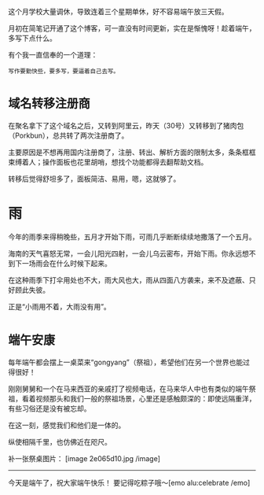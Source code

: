 这个月学校大量调休，导致连着三个星期单休，好不容易端午放三天假。

月初在简笔记开通了这个博客，可一直没有时间更新，实在是惭愧呀！趁着端午，多写下点什么。

有个我一直信奉的一个道理：

```
写作要勤快些，要多写，要逼着自己去写。
```

# `域名转移注册商`
在聚名拿下了这个域名之后，又转到阿里云，昨天（30号）又转移到了猪肉包（Porkbun），总共转了两次注册商了。

主要原因是不想再用国内注册商了，注册、转出、解析方面的限制太多，条条框框束缚着人；操作面板也花里胡哨，想找个功能都得去翻帮助文档。

转移后觉得舒坦多了，面板简洁、易用，嗯，这就够了。

# 雨
今年的雨季来得稍晚些，五月才开始下雨，可雨几乎断断续续地撒落了一个五月。

海南的天气喜怒无常，一会儿阳光四射，一会儿乌云密布，开始下雨。你永远想不到下一场雨会在什么时候下起来。

在这种雨季下打伞用处也不大，雨大风也大，雨从四面八方袭来，来不及遮蔽、只好顾此失彼。

正是“小雨用不着，大雨没有用”。

# `端午安康`
每年端午都会摆上一桌菜来“gongyang”（祭祖），希望他们在另一个世界也能过得很好！

刚刚舅舅和一个在马来西亚的亲戚打了视频电话，在马来华人中也有类似的端午祭祖，看着视频那头和我们一般的祭祖场景，心里还是感触颇深的：即使远隔重洋，有些习俗还是没有被忘却。

在这一刻，感觉我们和他们是一体的。

纵使相隔千里，也仿佛近在咫尺。

补一张祭桌图片：
[image 2e065d10.jpg /image]

***
今天是端午了，祝大家端午快乐！
要记得吃粽子哦～[emo alu:celebrate /emo]